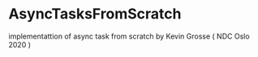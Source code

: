 # AsyncTasksFromScratch
implementattion of async task from scratch by Kevin Grosse ( NDC Oslo 2020 )
